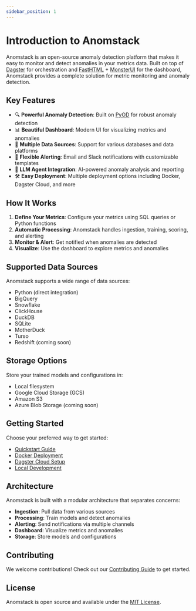 ```yaml
---
sidebar_position: 1
---
```


# Introduction to Anomstack

Anomstack is an open-source anomaly detection platform that makes it easy to monitor and detect anomalies in your metrics data. Built on top of [Dagster](https://dagster.io/) for orchestration and [FastHTML](https://fastht.ml/) + [MonsterUI](https://github.com/AnswerDotAI/MonsterUI) for the dashboard, Anomstack provides a complete solution for metric monitoring and anomaly detection.

## Key Features

- 🔍 **Powerful Anomaly Detection**: Built on [PyOD](https://pyod.readthedocs.io/en/latest/) for robust anomaly detection
- 📊 **Beautiful Dashboard**: Modern UI for visualizing metrics and anomalies
- 🔌 **Multiple Data Sources**: Support for various databases and data platforms
- 🔔 **Flexible Alerting**: Email and Slack notifications with customizable templates
- 🤖 **LLM Agent Integration**: AI-powered anomaly analysis and reporting
- 🛠️ **Easy Deployment**: Multiple deployment options including Docker, Dagster Cloud, and more

## How It Works

1. **Define Your Metrics**: Configure your metrics using SQL queries or Python functions
2. **Automatic Processing**: Anomstack handles ingestion, training, scoring, and alerting
3. **Monitor & Alert**: Get notified when anomalies are detected
4. **Visualize**: Use the dashboard to explore metrics and anomalies

## Supported Data Sources

Anomstack supports a wide range of data sources:

- Python (direct integration)
- BigQuery
- Snowflake
- ClickHouse
- DuckDB
- SQLite
- MotherDuck
- Turso
- Redshift (coming soon)

## Storage Options

Store your trained models and configurations in:

- Local filesystem
- Google Cloud Storage (GCS)
- Amazon S3
- Azure Blob Storage (coming soon)

## Getting Started

Choose your preferred way to get started:

- [Quickstart Guide](quickstart)
- [Docker Deployment](deployment/docker)
- [Dagster Cloud Setup](deployment/dagster-cloud)
- [Local Development](deployment/local)

## Architecture

Anomstack is built with a modular architecture that separates concerns:

- **Ingestion**: Pull data from various sources
- **Processing**: Train models and detect anomalies
- **Alerting**: Send notifications via multiple channels
- **Dashboard**: Visualize metrics and anomalies
- **Storage**: Store models and configurations

## Contributing

We welcome contributions! Check out our [Contributing Guide](https://github.com/andrewm4894/anomstack/blob/main/CONTRIBUTING.md) to get started.

## License

Anomstack is open source and available under the [MIT License](https://github.com/andrewm4894/anomstack/blob/main/LICENSE).
